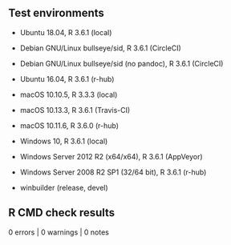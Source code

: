 ## Test environments

* Ubuntu 18.04, R 3.6.1 (local)
* Debian GNU/Linux bullseye/sid, R 3.6.1 (CircleCI)
* Debian GNU/Linux bullseye/sid (no pandoc), R 3.6.1 (CircleCI)
* Ubuntu 16.04, R 3.6.1 (r-hub)

* macOS 10.10.5, R 3.3.3 (local)
* macOS 10.13.3, R 3.6.1 (Travis-CI)
* macOS 10.11.6, R 3.6.0 (r-hub)

* Windows 10, R 3.6.1 (local)
* Windows Server 2012 R2 (x64/x64), R 3.6.1 (AppVeyor)
* Windows Server 2008 R2 SP1 (32/64 bit), R 3.6.1 (r-hub)
* winbuilder (release, devel)

## R CMD check results

0 errors | 0 warnings | 0 notes
